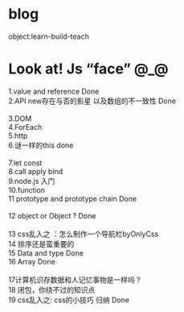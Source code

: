 # blog
object:learn-build-teach

Look at!  Js “face” @_@
==============================================


1.value and reference Done  <br>
2.API new存在与否的影星 以及数组的不一致性 Done <br>  
3.DOM<br>
4.ForEach<br>
5.http<br>
6.谜一样的this done <br>  
7.let const<br>
8.call apply bind<br>
9.node.js 入门<br>
10.function<br>
11 prototype and prototype chain Done  <br>  
12 object or Object ? Done <br>  
13 css乱入之 ：怎么制作一个导航栏byOnlyCss <br>
14 排序还是蛮重要的<br>
15 Data and type Done<br> 
16 Array Done <br>  
17计算机识存数据和人记忆事物是一样吗？ <br>
18 闭包，你绕不过的知识点<br>
19 css乱入之: css的小技巧 归纳 Done  <br>

